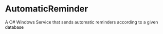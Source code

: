# AutomaticReminder
A C# Windows Service that sends automatic reminders according to a given database
